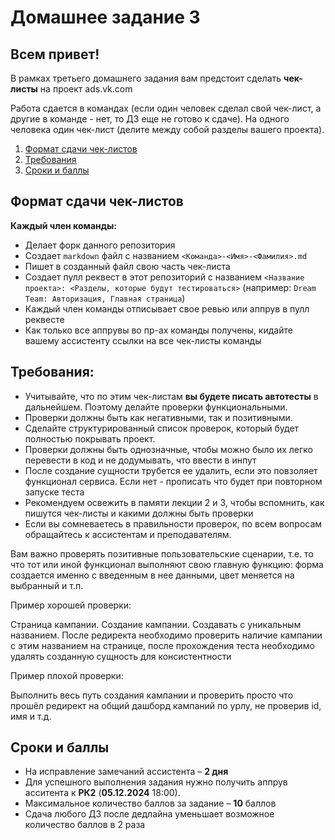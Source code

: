 # Домашнее задание 3

## Всем привет!

В рамках третьего домашнего задания вам предстоит сделать **чек-листы** на проект ads.vk.com

Работа сдается в командах (если один человек сделал свой чек-лист, а другие в команде - нет, то ДЗ еще не готово к сдаче). 
На одного человека один чек-лист (делите между собой разделы вашего проекта).

1. [Формат сдачи чек-листов](#формат-сдачи-чек-листов)
2. [Требования](#требования)
3. [Сроки и баллы](#сроки-и-баллы)

## Формат сдачи чек-листов

**Каждый член команды:**
- Делает форк данного репозитория
- Создает `markdown` файл с названием `<Команда>-<Имя>-<Фамилия>.md`
- Пишет в созданный файл свою часть чек-листа  
- Создает пулл реквест в этот репозиторий с названием `<Название проекта>: <Разделы, которые будут тестироваться>` (например: `Dream Team: Авторизация, Главная страница`)
- Каждый член команды отписывает свое ревью или аппрув в пулл реквесте
- Как только все аппрувы во пр-ах команды получены, кидайте вашему ассистенту ссылки на все чек-листы команды

## Требования:
 - Учитывайте, что по этим чек-листам **вы будете писать автотесты** в дальнейшем. Поэтому делайте проверки функциональными.
 - Проверки должны быть как негативными, так и позитивными.
 - Сделайте структурированный список проверок, который будет полностью покрывать проект.
 - Проверки должны быть однозначные, чтобы можно было их легко перевести в код и не додумывать, что ввести в инпут
 - После создание сущности трубется ее удалить, если это повзоляет функционал сервиса. Если нет - прописать что будет при повторном запуске теста
 - Рекомендуем освежить в памяти лекции 2 и 3, чтобы вспомнить, как пишутся чек-листы и какими должны быть проверки
 - Если вы сомневаетесь в правильности проверок, по всем вопросам обращайтесь к ассистентам и преподавателям.

Вам важно проверять позитивные пользовательские сценарии, т.е. то что тот или иной функционал выполняют свою главную функцию: форма создается именно с введенным в нее данными, цвет меняется на выбранный и т.п.

Пример хорошей проверки:

Страница кампании. Создание кампании. Создавать c уникальным названием.
После редиректа необходимо проверить наличие кампании с этим названием на странице, после прохождения теста необходимо удалять созданную сущность для консистентности

Пример плохой проверки:

Выполнить весь путь создания кампании и проверить просто что прошёл редирект на общий дашборд кампаний по урлу, не проверив id, имя и т.д.


## Сроки и баллы
- На исправление замечаний ассистента – **2 дня**
- Для успешного выполнения задания нужно получить аппрув асситента к **РК2** (**05.12.2024** 18:00).
- Максимальное количество баллов за задание – **10** баллов
- Сдача любого ДЗ после дедлайна уменьшает возможное количество баллов в 2 раза
